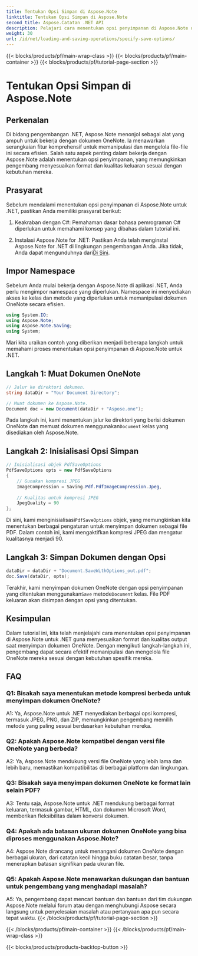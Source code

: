 ```yaml
---
title: Tentukan Opsi Simpan di Aspose.Note
linktitle: Tentukan Opsi Simpan di Aspose.Note
second_title: Aspose.Catatan .NET API
description: Pelajari cara menentukan opsi penyimpanan di Aspose.Note untuk .NET untuk menyesuaikan format output & kualitas dokumen OneNote.
weight: 30
url: /id/net/loading-and-saving-operations/specify-save-options/
---
```


{{< blocks/products/pf/main-wrap-class >}}
{{< blocks/products/pf/main-container >}}
{{< blocks/products/pf/tutorial-page-section >}}

# Tentukan Opsi Simpan di Aspose.Note

## Perkenalan

Di bidang pengembangan .NET, Aspose.Note menonjol sebagai alat yang ampuh untuk bekerja dengan dokumen OneNote. Ia menawarkan serangkaian fitur komprehensif untuk memanipulasi dan mengelola file-file ini secara efisien. Salah satu aspek penting dalam bekerja dengan Aspose.Note adalah menentukan opsi penyimpanan, yang memungkinkan pengembang menyesuaikan format dan kualitas keluaran sesuai dengan kebutuhan mereka.

## Prasyarat

Sebelum mendalami menentukan opsi penyimpanan di Aspose.Note untuk .NET, pastikan Anda memiliki prasyarat berikut:

1. Keakraban dengan C#: Pemahaman dasar bahasa pemrograman C# diperlukan untuk memahami konsep yang dibahas dalam tutorial ini.
   
2.  Instalasi Aspose.Note for .NET: Pastikan Anda telah menginstal Aspose.Note for .NET di lingkungan pengembangan Anda. Jika tidak, Anda dapat mengunduhnya dari[Di Sini](https://releases.aspose.com/note/net/).

## Impor Namespace

Sebelum Anda mulai bekerja dengan Aspose.Note di aplikasi .NET, Anda perlu mengimpor namespace yang diperlukan. Namespace ini menyediakan akses ke kelas dan metode yang diperlukan untuk memanipulasi dokumen OneNote secara efisien.

```csharp
using System.IO;
using Aspose.Note;
using Aspose.Note.Saving;
using System;
```

Mari kita uraikan contoh yang diberikan menjadi beberapa langkah untuk memahami proses menentukan opsi penyimpanan di Aspose.Note untuk .NET.

## Langkah 1: Muat Dokumen OneNote

```csharp
// Jalur ke direktori dokumen.
string dataDir = "Your Document Directory";

// Muat dokumen ke Aspose.Note.
Document doc = new Document(dataDir + "Aspose.one");
```

 Pada langkah ini, kami menentukan jalur ke direktori yang berisi dokumen OneNote dan memuat dokumen menggunakan`Document` kelas yang disediakan oleh Aspose.Note.

## Langkah 2: Inisialisasi Opsi Simpan

```csharp
// Inisialisasi objek PdfSaveOptions
PdfSaveOptions opts = new PdfSaveOptions
{
    // Gunakan kompresi JPEG
    ImageCompression = Saving.Pdf.PdfImageCompression.Jpeg,
    
    // Kualitas untuk kompresi JPEG
    JpegQuality = 90
};
```

 Di sini, kami menginisialisasi`PdfSaveOptions` objek, yang memungkinkan kita menentukan berbagai pengaturan untuk menyimpan dokumen sebagai file PDF. Dalam contoh ini, kami mengaktifkan kompresi JPEG dan mengatur kualitasnya menjadi 90.

## Langkah 3: Simpan Dokumen dengan Opsi

```csharp
dataDir = dataDir + "Document.SaveWithOptions_out.pdf";
doc.Save(dataDir, opts);
```

 Terakhir, kami menyimpan dokumen OneNote dengan opsi penyimpanan yang ditentukan menggunakan`Save` metode`Document` kelas. File PDF keluaran akan disimpan dengan opsi yang ditentukan.

## Kesimpulan

Dalam tutorial ini, kita telah menjelajahi cara menentukan opsi penyimpanan di Aspose.Note untuk .NET guna menyesuaikan format dan kualitas output saat menyimpan dokumen OneNote. Dengan mengikuti langkah-langkah ini, pengembang dapat secara efektif memanipulasi dan mengelola file OneNote mereka sesuai dengan kebutuhan spesifik mereka.

## FAQ

### Q1: Bisakah saya menentukan metode kompresi berbeda untuk menyimpan dokumen OneNote?

A1: Ya, Aspose.Note untuk .NET menyediakan berbagai opsi kompresi, termasuk JPEG, PNG, dan ZIP, memungkinkan pengembang memilih metode yang paling sesuai berdasarkan kebutuhan mereka.

### Q2: Apakah Aspose.Note kompatibel dengan versi file OneNote yang berbeda?

A2: Ya, Aspose.Note mendukung versi file OneNote yang lebih lama dan lebih baru, memastikan kompatibilitas di berbagai platform dan lingkungan.

### Q3: Bisakah saya menyimpan dokumen OneNote ke format lain selain PDF?

A3: Tentu saja, Aspose.Note untuk .NET mendukung berbagai format keluaran, termasuk gambar, HTML, dan dokumen Microsoft Word, memberikan fleksibilitas dalam konversi dokumen.

### Q4: Apakah ada batasan ukuran dokumen OneNote yang bisa diproses menggunakan Aspose.Note?

A4: Aspose.Note dirancang untuk menangani dokumen OneNote dengan berbagai ukuran, dari catatan kecil hingga buku catatan besar, tanpa menerapkan batasan signifikan pada ukuran file.

### Q5: Apakah Aspose.Note menawarkan dukungan dan bantuan untuk pengembang yang menghadapi masalah?

A5: Ya, pengembang dapat mencari bantuan dan bantuan dari tim dukungan Aspose.Note melalui forum atau dengan menghubungi Aspose secara langsung untuk penyelesaian masalah atau pertanyaan apa pun secara tepat waktu.
{{< /blocks/products/pf/tutorial-page-section >}}

{{< /blocks/products/pf/main-container >}}
{{< /blocks/products/pf/main-wrap-class >}}

{{< blocks/products/products-backtop-button >}}
